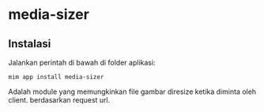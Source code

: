 # media-sizer

## Instalasi

Jalankan perintah di bawah di folder aplikasi:

```
mim app install media-sizer
```

Adalah module yang memungkinkan file gambar diresize ketika diminta oleh client.
berdasarkan request url.